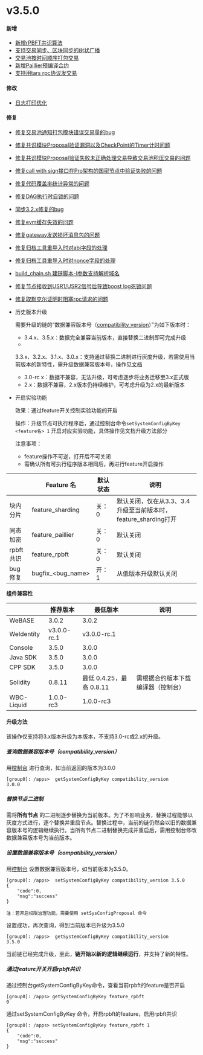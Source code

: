 # v3.5.0

#### 新增

* [新增rPBFT共识算法](https://github.com/FISCO-BCOS/FISCO-BCOS/pull/3602)
* [支持交易同步、区块同步的树状广播](https://github.com/FISCO-BCOS/FISCO-BCOS/pull/3630,)
* [交易池按时间顺序打包交易](https://github.com/FISCO-BCOS/FISCO-BCOS/pull/3889)
* [新增Paillier预编译合约](https://github.com/FISCO-BCOS/FISCO-BCOS/pull/3757)
* [支持用tars rpc协议发交易](https://github.com/FISCO-BCOS/FISCO-BCOS/pull/3718)

#### 修改

* [日志打印优化](https://github.com/FISCO-BCOS/FISCO-BCOS/pull/3845)

#### 修复

* [修复交易池通知打包模块错误交易量的bug](https://github.com/FISCO-BCOS/FISCO-BCOS/pull/3715)
* [修复共识模块Proposal验证漏洞以及CheckPoint的Timer计时问题](https://github.com/FISCO-BCOS/FISCO-BCOS/pull/3759)
* [修复共识模块Proposal验证失败未正确处理交易导致交易池积压交易的问题](https://github.com/FISCO-BCOS/FISCO-BCOS/pull/3809)
* [修复call with sign接口在Pro架构的国密节点中验证失败的问题](https://github.com/FISCO-BCOS/FISCO-BCOS/pull/3797)
* [修复代码覆盖率统计异常的问题](https://github.com/FISCO-BCOS/FISCO-BCOS/pull/3777)
* [修复DAG执行时自锁的问题](https://github.com/FISCO-BCOS/FISCO-BCOS/pull/3831)
* [同步3.2.x修复的bug](https://github.com/FISCO-BCOS/FISCO-BCOS/pull/3899)
* [修复evm缓存失效的问题](https://github.com/FISCO-BCOS/FISCO-BCOS/pull/3854)
* [修复gateway发送损坏消息包的问题](https://github.com/FISCO-BCOS/FISCO-BCOS/pull/3825)
* [修复归档工具重导入时对abi字段的处理](https://github.com/FISCO-BCOS/FISCO-BCOS/pull/3820)
* [修复归档工具重导入时对nonce字段的处理](https://github.com/FISCO-BCOS/FISCO-BCOS/pull/3811)
* [build_chain.sh 建链脚本-l参数支持解析域名](https://github.com/FISCO-BCOS/FISCO-BCOS/pull/3931)
* [修复节点接收到USR1/USR2信号后导致boost log死锁问题](https://github.com/FISCO-BCOS/FISCO-BCOS/pull/3947)
* [修复取默克尔证明时阻塞rpc请求的问题](https://github.com/FISCO-BCOS/FISCO-BCOS/pull/3955)


* 历史版本升级

  需要升级的链的“数据兼容版本号（[compatibility_version](#id5)）”为如下版本时：

  * 3.4.x、3.5.x：数据完全兼容当前版本，直接替换二进制即可完成升级
  *
  3.3.x、3.2.x、3.1.x、3.0.x：支持通过替换二进制进行灰度升级，若需使用当前版本的新特性，需升级数据兼容版本号，操作见[文档](#id5)
  * 3.0-rc x：数据不兼容，无法升级，可考虑逐步将业务迁移至3.x正式版
  * 2.x：数据不兼容，2.x版本仍持续维护，可考虑升级为2.x的最新版本


* 开启实验功能

  效果：通过feature开关控制实验功能的开启

  操作：升级节点可执行程序后，通过控制台命令`setSystemConfigByKey <feature名> 1` 开启对应实验功能，具体操作见文档升级方法部分

  注意事项：
  * feature操作不可逆，打开后不可关闭
  * 需确认所有可执行程序版本相同后，再进行feature开启操作

|         | Feature 名           | 默认状态 | 说明                                         |
|---------|---------------------|------|--------------------------------------------|
| 块内分片    | feature_sharding    | 关：0  | 默认关闭，仅在从3.3、3.4升级至当前版本时，feature_sharding打开 |
| 同态加密    | feature_paillier    | 关：0  | 默认关闭                                       |
| rpbft共识 | feature_rpbft       | 关：0  | 默认关闭                                       |
| bug修复   | bugfix_\<bug_name\> | 开：1  | 从低版本升级默认关闭                                 |

**组件兼容性**

|            | 推荐版本        | 最低版本                | 说明                |
|------------|-------------|---------------------|-------------------|
| WeBASE     | 3.0.2       | 3.0.2               |                   |
| WeIdentity | v3.0.0-rc.1 | v3.0.0-rc.1         |                   |
| Console    | 3.5.0       | 3.0.0               |                   |
| Java SDK   | 3.5.0       | 3.0.0               |                   |
| CPP SDK    | 3.5.0       | 3.0.0               |                   |
| Solidity   | 0.8.11      | 最低 0.4.25，最高 0.8.11 | 需根据合约版本下载编译器（控制台） |
| WBC-Liquid | 1.0.0-rc3   | 1.0.0-rc3           |                   |

#### 升级方法

该操作仅支持将3.x版本升级为本版本，不支持3.0-rc或2.x的升级。

##### 查询数据兼容版本号（compatibility_version）

用[控制台](https://fisco-bcos-doc.readthedocs.io/zh_CN/latest/docs/operation_and_maintenance/console/console_commands.html#getsystemconfigbykey)
进行查询，如当前返回的版本为3.0.0

``` 
[group0]: /apps>  getSystemConfigByKey compatibility_version
3.0.0
```

##### 替换节点二进制

需将**所有节点**
的二进制逐步替换为当前版本。为了不影响业务，替换过程能够以灰度方式进行，逐个替换并重启节点。替换过程中，当前的链仍然会以旧的数据兼容版本号的逻辑继续执行。当所有节点二进制替换完成并重启后，需用控制台修改数据兼容版本号为当前版本。

##### 设置数据兼容版本号（compatibility_version）

用[控制台](https://fisco-bcos-doc.readthedocs.io/zh_CN/latest/docs/operation_and_maintenance/console/console_commands.html#setsystemconfigbykey)
设置数据兼容版本号，如当前版本为3.5.0。

```
[group0]: /apps>  setSystemConfigByKey compatibility_version 3.5.0
{
    "code":0,
    "msg":"success"
}

注：若开启权限治理功能，需要使用 setSysConfigProposal 命令
```

设置成功，再次查询，得到当前版本已升级为3.5.0

``` 
[group0]: /apps>  getSystemConfigByKey compatibility_version
3.5.0
```

当前链已经完成升级，至此，**链开始以新的逻辑继续运行**，并支持了新的特性。

##### 通过feature开关开启rpbft共识

通过控制台getSystemConfigByKey命令，查看当前rpbft的feature是否开启

```
[group0]: /apps> getSystemConfigByKey feature_rpbft
0
```

通过setSystemConfigByKey 命令，开启rpbft的feature，启用rpbft共识

```
[group0]: /apps> setSystemConfigByKey feature_rpbft 1
{
    "code":0,
    "msg":"success"
}
```